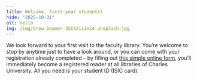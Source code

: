 ```yaml
---
title: Welcome, first-year students!
hide: "2025-10-31"
alt: Hello
img: /img/drew-beamer-3SIXZisims4-unsplash.jpg
---
```


We look forward to your first visit to the faculty library. You’re welcome to
stop by anytime just to have a look around, or you can come with your
registration already completed – by filling out [this simple online form](https://library.cuni.cz/e-application/), 
you’ll immediately become a registered reader at all libraries of Charles University.
All you need is your student ID (ISIC card).
